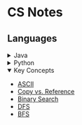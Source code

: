 # CS Notes

## Languages

<details>
	<summary>Java</summary>

- [Basic Info](./Topics/java_basics.md)
- [OOP](./Topics/oop.md)
- [Useful Code](./Topics/java_code.md)

</details>
<details>
	<summary>Python</summary>

- WIP

</details>
<details open>
	<summary>Key Concepts</summary>

- [ASCII](./Topics/ascii.md)
- [Copy vs. Reference](./Topics/copy_vs_ref.md)
- [Binary Search](./Topics/binary_search.md)
- [DFS](./Topics/dfs.md)
- [BFS](./Topics/bfs.md)

</details>